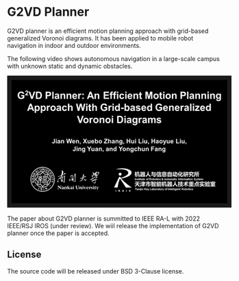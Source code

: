 # G2VD Planner

G2VD planner is an efficient motion planning approach with grid-based generalized Voronoi diagrams. It has been applied to mobile robot navigation in indoor and outdoor environments. 

The following video shows autonomous navigation in a large-scale campus with unknown static and dynamic obstacles.
<a href="https://youtu.be/V-S8cS2zv_U" target="_blank"><div align=center><img src="fig/Cover.png" 
alt="G2VD Planner: An Efficient Motion Planning Approach With Grid-based Generalized Voronoi Diagrams" width="512" height="288" border="10" /></div></a>

The paper about G2VD planner is summitted to IEEE RA-L with 2022 IEEE/RSJ IROS (under review). We wiil release the implementation of G2VD planner once the paper is accepted.

## License
The source code will be released under BSD 3-Clause license.